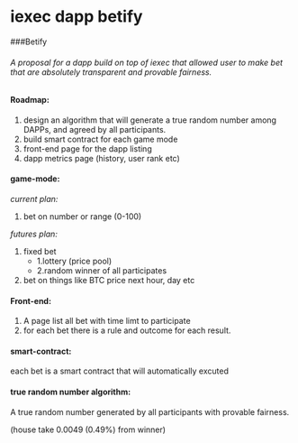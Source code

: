 # iexec dapp betify

###Betify


###### A proposal for a dapp build on top of iexec that allowed user to make bet that are absolutely transparent and provable fairness.


#### Roadmap:

1. design an algorithm that will generate a true random number among DAPPs, and agreed by all participants.
2. build smart contract for each game mode
3. front-end page for the dapp listing
4. dapp metrics page (history, user rank etc)

#### game-mode:
*current plan:*
1. bet on number or range (0-100) 

*futures plan:*
1. fixed bet
     - 1.lottery (price pool)
     - 2.random winner of all participates 
2. bet on things like BTC price next hour, day etc

#### Front-end:

1. A page list all bet with time limt to participate
2. for each bet there is a rule and outcome for each result.

#### smart-contract:

each bet is a smart contract that will automatically excuted

#### true random number algorithm:

A true random number generated by all participants with provable fairness.


(house take 0.0049 (0.49%) from winner)
